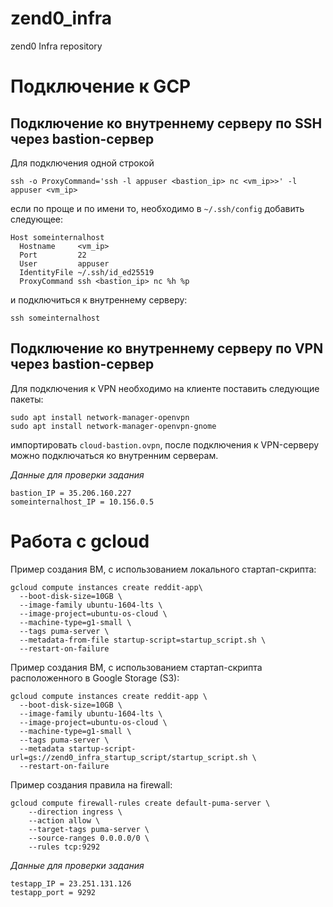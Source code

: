 # zend0_infra
zend0 Infra repository

# Подключение к GCP
## Подключение ко внутреннему серверу по SSH через bastion-сервер
Для подключения одной строкой
```shell script
ssh -o ProxyCommand='ssh -l appuser <bastion_ip> nc <vm_ip>>' -l appuser <vm_ip>
```
если по проще и по имени то, необходимо в `~/.ssh/config` добавить следующее:

```shell script
Host someinternalhost
  Hostname     <vm_ip>
  Port         22
  User         appuser
  IdentityFile ~/.ssh/id_ed25519
  ProxyCommand ssh <bastion_ip> nc %h %p
```

и подключиться к внутреннему серверу:
```shell script
ssh someinternalhost
```

## Подключение ко внутреннему серверу по VPN через bastion-сервер
Для подключения к VPN необходимо на клиенте поставить следующие пакеты:
```shell script
sudo apt install network-manager-openvpn
sudo apt install network-manager-openvpn-gnome
```
импортировать `cloud-bastion.ovpn`, после подключения к VPN-серверу можно подключаться ко внутренним серверам.

_Данные для проверки задания_
```
bastion_IP = 35.206.160.227
someinternalhost_IP = 10.156.0.5
```

# Работа с gcloud

Пример создания ВМ, с использованием локального стартап-скрипта:
```shell script
gcloud compute instances create reddit-app\
  --boot-disk-size=10GB \
  --image-family ubuntu-1604-lts \
  --image-project=ubuntu-os-cloud \
  --machine-type=g1-small \
  --tags puma-server \
  --metadata-from-file startup-script=startup_script.sh \
  --restart-on-failure
```
Пример создания ВМ, с использованием стартап-скрипта расположенного в Google Storage (S3):
```shell script
gcloud compute instances create reddit-app \
  --boot-disk-size=10GB \
  --image-family ubuntu-1604-lts \
  --image-project=ubuntu-os-cloud \
  --machine-type=g1-small \
  --tags puma-server \
  --metadata startup-script-url=gs://zend0_infra_startup_script/startup_script.sh \
  --restart-on-failure
```
Пример создания правила на firewall:
```shell script
gcloud compute firewall-rules create default-puma-server \
    --direction ingress \
    --action allow \
    --target-tags puma-server \
    --source-ranges 0.0.0.0/0 \
    --rules tcp:9292
```
_Данные для проверки задания_
```shell script
testapp_IP = 23.251.131.126
testapp_port = 9292
```
